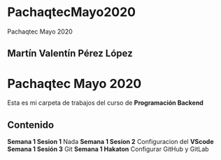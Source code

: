# PachaqtecMayo2020
Pachaqtec Mayo 2020
## Martín Valentín Pérez López

# Pachaqtec Mayo 2020
Esta es mi carpeta de trabajos del curso de **Programación Backend**
## Contenido
**Semana 1 Sesion 1**
Nada
**Semana 1 Sesion 2**
Configuracion del **VScode**
**Semana 1 Sesión 3**
Git
**Semana 1 Hakaton**
Configurar GitHub  y GitLab